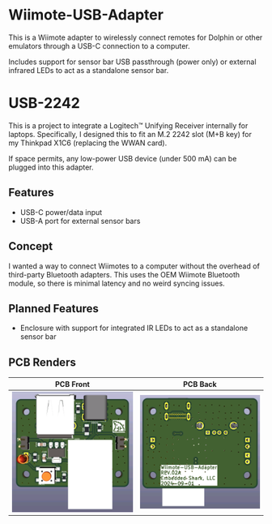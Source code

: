 # Wiimote-USB-Adapter
This is a Wiimote adapter to wirelessly connect remotes for Dolphin or other emulators through a USB-C connection to a computer.

Includes support for sensor bar USB passthrough (power only) or external infrared LEDs to act as a standalone sensor bar.

# USB-2242
This is a project to integrate a Logitech&trade; Unifying Receiver internally for laptops.  Specifically, I designed this to fit an M.2 2242 slot (M+B key) for my Thinkpad X1C6 (replacing the WWAN card).

If space permits, any low-power USB device (under 500 mA) can be plugged into this adapter.

## Features
- USB-C power/data input
- USB-A port for external sensor bars

## Concept
I wanted a way to connect Wiimotes to a computer without the overhead of third-party Bluetooth adapters.  This uses the OEM Wiimote Bluetooth module, so there is minimal latency and no weird syncing issues.

## Planned Features
- Enclosure with support for integrated IR LEDs to act as a standalone sensor bar

## PCB Renders
|PCB Front|PCB Back|
|---------|--------|
|![PCB front](docs/Render_FRONT.png)|![PCB back](docs/Render_BACK.png)|